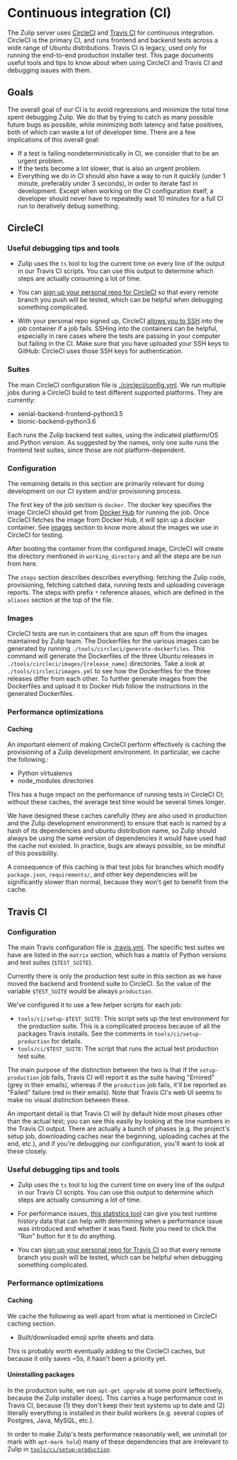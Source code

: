 # Continuous integration (CI)

The Zulip server uses [CircleCI](https://circleci.com/) and
[Travis CI](https://travis-ci.org/) for continuous
integration. CircleCI is the primary CI, and runs frontend and backend
tests across a wide range of Ubuntu distributions. Travis CI is
legacy, used only for running the end-to-end production installer
test.  This page documents useful tools and tips to know about when
using CircleCI and Travis CI and debugging issues with them.

## Goals

The overall goal of our CI is to avoid regressions and minimize the
total time spent debugging Zulip.  We do that by trying to catch as
many possible future bugs as possible, while minimizing both latency
and false positives, both of which can waste a lot of developer time.
There are a few implications of this overall goal:

* If a test is failing nondeterministically in CI, we consider that to
be an urgent problem.
* If the tests become a lot slower, that is also an urgent problem.
* Everything we do in CI should also have a way to run it quickly
(under 1 minute, preferably under 3 seconds), in order to iterate fast
in development. Except when working on the CI configuration itself, a
developer should never have to repeatedly wait 10 minutes for a full CI
run to iteratively debug something.

## CircleCI

### Useful debugging tips and tools

* Zulip uses the `ts` tool to log the current time on every line of the output in
our Travis CI scripts.  You can use this output to determine which steps are
actually consuming a lot of time.

* You can [sign up your personal repo for CircleCI][circleci-setup] so
that every remote branch you push will be tested, which can be helpful
when debugging something complicated.

* With your personal repo signed up, CircleCI
[allows you to SSH][circleci-ssh] into the job container if a job
fails. SSHing into the containers can be helpful, especially in rare
cases where the tests are passing in your computer but failing in the
CI. Make sure that you have uploaded your SSH keys to GitHub: CircleCI
uses those SSH keys for authentication.

[docker-hub]: https://hub.docker.com/
[circleci-setup]: ../git/cloning.html#step-3-configure-continuous-integration-for-your-fork
[circleci-ssh]: https://circleci.com/docs/2.0/ssh-access-jobs/

### Suites

The main CircleCI configuration file is
[./circleci/config.yml](https://github.com/zulip/zulip/blob/master/.circleci/config.yml).
We run multiple jobs during a CircleCI build to test different
supported platforms. They are currently:

* xenial-backend-frontend-python3.5
* bionic-backend-python3.6

Each runs the Zulip backend test suites, using the indicated
platform/OS and Python version.  As suggested by the names, only one
suite runs the frontend test suites, since those are not
platform-dependent.

### Configuration

The remaining details in this section are primarily relevant for doing
development on our CI system and/or provisioning process.

The first key of the job section is `docker`. The docker key specifies
the image CircleCI should get from [Docker Hub][docker-hub] for running
the job. Once CircleCI fetches the image from Docker Hub, it will spin
up a docker container. See [images](#images) section to know more about
the images we use in CircleCI for testing.

After booting the container from the configured image, CircleCI will
create the directory mentioned in `working_directory` and all the
steps are be run from here.

The `steps` section describes describes everything: fetching the Zulip
code, provisioning, fetching catched data, running tests and uploading
coverage reports. The steps with prefix `*` reference aliases, which
are defined in the `aliases` section at the top of the file.

### Images

CircleCI tests are run in containers that are spun off from the images
maintained by Zulip team. The Dockerfiles for the various images can be
generated by running `./tools/circleci/generate-dockerfiles`. This command
will generate the Dockerfiles of the three Ubuntu releases in
`./tools/circleci/images/{release_name}` directories. Take a look at
`./tools/circleci/images.yml` to see how the Dockerfiles for the three
releases differ from each other. To further generate images from the
Dockerfiles and upload it to Docker Hub follow the instructions in the
generated Dockerfiles.

### Performance optimizations

#### Caching

An important element of making CircleCI perform effectively is
caching the provisioning of a Zulip development environment. In
particular, we cache the following.:

* Python virtualenvs
* node_modules directories

This has a huge impact on the performance of running tests in CircleCI
CI; without these caches, the average test time would be several times
longer.

We have designed these caches carefully (they are also used in
production and the Zulip development environment) to ensure that each
is named by a hash of its dependencies and ubuntu distribution name,
so Zulip should always be using the same version of dependencies it
would have used had the cache not existed.  In practice, bugs are
always possible, so be mindful of this possibility.

A consequence of this caching is that test jobs for branches which
modify `package.json`, `requirements/`, and other key dependencies
will be significantly slower than normal, because they won't get to
benefit from the cache.

## Travis CI

### Configuration

The main Travis configuration file is
[.travis.yml](https://github.com/zulip/zulip/blob/master/.travis.yml).
The specific test suites we have are listed in the `matrix` section,
which has a matrix of Python versions and test suites (`$TEST_SUITE`).

Currently there is only the production test suite in this section as we
have moved the backend and frontend suite to CircleCI. So the value of
the variable `$TEST_SUITE` would be always `production`.

We've configured it to use a few helper scripts for each job:

* `tools/ci/setup-$TEST_SUITE`: This script sets up the test
  environment for the production suite. This is a complicated process
  because of all the packages Travis installs.  See the comments in
  `tools/ci/setup-production` for details.
* `tools/ci/$TEST_SUITE`: The script that runs the actual test
  production test suite.

The main purpose of the distinction between the two is that if the
`setup-production` job fails, Travis CI will report it as the suite
having "Errored" (grey in their emails), whereas if the `production` job
fails, it'll be reported as "Failed" failure (red in their emails).
Note that Travis CI's web UI seems to make no visual distinction
between these.

An important detail is that Travis CI will by default hide most phases
other than the actual test; you can see this easily by looking at the
line numbers in the Travis CI output.  There are actually a bunch of
phases (e.g. the project's setup job, downloading caches near the
beginning, uploading caches at the end, etc.), and if you're debugging
our configuration, you'll want to look at these closely.

### Useful debugging tips and tools

* Zulip uses the `ts` tool to log the current time on every line of
  the output in our Travis CI scripts.  You can use this output to
  determine which steps are actually consuming a lot of time.

* For performance issues,
  [this statistics tool](https://scribu.github.io/travis-stats/#zulip/zulip/master)
  can give you test runtime history data that can help with
  determining when a performance issue was introduced and whether it
  was fixed.  Note you need to click the "Run" button for it to do
  anything.

* You can [sign up your personal repo for Travis CI][travis-fork] so
  that every remote branch you push will be tested, which can be
  helpful when debugging something complicated.

[travis-fork]: ../git/cloning.html#step-3-configure-continuous-integration-for-your-fork

### Performance optimizations

#### Caching

We cache the following as well apart from what is mentioned in CircleCI
caching section.

* Built/downloaded emoji sprite sheets and data.

This is probably worth eventually adding to the CircleCI caches, but
because it only saves ~5s, it hasn't been a priority yet.

#### Uninstalling packages

In the production suite, we run `apt-get upgrade` at some point
(effectively, because the Zulip installer does).  This carries a huge
performance cost in Travis CI, because (1) they don't keep their test
systems up to date and (2) literally everything is installed in their
build workers (e.g. several copies of Postgres, Java, MySQL, etc.).

In order to make Zulip's tests performance reasonably well, we
uninstall (or mark with `apt-mark hold`) many of these dependencies
that are irrelevant to Zulip in
[`tools/ci/setup-production`][setup-production].

[setup-production]: https://github.com/zulip/zulip/blob/master/tools/ci/setup-production
